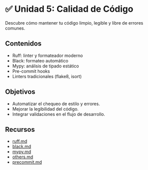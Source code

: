 # ✅ Unidad 5: Calidad de Código

Descubre cómo mantener tu código limpio, legible y libre de errores comunes.

## Contenidos

- Ruff: linter y formateador moderno
- Black: formateo automático
- Mypy: análisis de tipado estático
- Pre-commit hooks
- Linters tradicionales (flake8, isort)

## Objetivos

- Automatizar el chequeo de estilo y errores.
- Mejorar la legibilidad del código.
- Integrar validaciones en el flujo de desarrollo.

## Recursos

- [ruff.md](../quality/ruff.md)
- [black.md](../quality/black.md)
- [mypy.md](../quality/mypy.md)
- [others.md](../quality/others.md)
- [precommit.md](../utilities/precommit.md)
